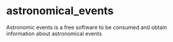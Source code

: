 # astronomical_events
Astronomic events is a free software to be consumed and obtain information about astronomical events 